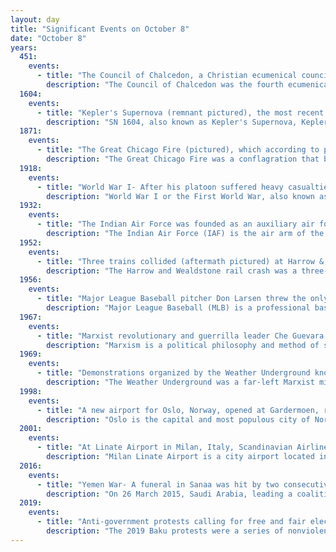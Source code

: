 ```yaml
---
layout: day
title: "Significant Events on October 8"
date: "October 8"
years:
  451:
    events:
      - title: "The Council of Chalcedon, a Christian ecumenical council, opened, and went on to repudiate the Eutychian doctrine of monophysitism and set forth the Chalcedonian Creed."
        description: "The Council of Chalcedon was the fourth ecumenical council of the Christian Church. It was convoked by the Roman emperor Marcian. The council convened in the city of Chalcedon, Bithynia from 8 October to 1 November 451. The council was attended by over 520 bishops or their representatives, making it the largest and best-documented of the first seven ecumenical councils. The principal purpose of the council was to re-assert the teachings of the ecumenical Council of Ephesus against the teachings of Eutyches and Nestorius. Such doctrines viewed Christ's divine and human natures as separate (Nestorianism) or viewed Christ as solely divine (monophysitism)."
  1604:
    events:
      - title: "Kepler's Supernova (remnant pictured), the most recent supernova in the Milky Way, was observed worldwide."
        description: "SN 1604, also known as Kepler's Supernova, Kepler's Nova or Kepler's Star, was a Type Ia supernova that occurred in the Milky Way, in the constellation Ophiuchus. Appearing in 1604, it is the most recent supernova in the Milky Way galaxy to have been unquestionably observed by the naked eye, occurring no farther than 6 kiloparsecs from Earth. Before the adoption of the current naming system for supernovae, it was named for Johannes Kepler, the German astronomer who described it in De Stella Nova."
  1871:
    events:
      - title: "The Great Chicago Fire (pictured), which according to popular belief was started by a cow belonging to Catherine O'Leary kicking over a lantern, began and proceeded to destroy much of the city's central business district."
        description: "The Great Chicago Fire was a conflagration that burned in the American city of Chicago during October 8–10, 1871. The fire killed approximately 300 people, destroyed roughly 3.3 square miles (9 km2) of the city including over 17,000 structures, and left more than 100,000 residents homeless. The fire began in a neighborhood southwest of the city center. A long period of hot, dry, windy conditions, and the wooden construction prevalent in the city, led to the conflagration spreading quickly. The fire leapt the south branch of the Chicago River and destroyed much of central Chicago and then crossed the main stem of the river, consuming the Near North Side."
  1918:
    events:
      - title: "World War I- After his platoon suffered heavy casualties during the Meuse–Argonne offensive in France's Forest of Argonne, American Corporal Alvin York led the 7 remaining men on an attack against a German machine gun nest; 25 German soldiers were killed and 132 captured."
        description: "World War I or the First World War, also known as the Great War, was a global conflict between two coalitions- the Allies and the Central Powers. Fighting took place mainly in Europe and the Middle East, as well as in parts of Africa and the Asia-Pacific, and in Europe was characterised by trench warfare; the widespread use of artillery, machine guns, and chemical weapons (gas); and the introductions of tanks and aircraft. World War I was one of the deadliest conflicts in history, resulting in an estimated 10 million military dead and more than 20 million wounded, plus some 10 million civilian dead from causes including genocide. The movement of large numbers of people was a major factor in the deadly Spanish flu pandemic."
  1932:
    events:
      - title: "The Indian Air Force was founded as an auxiliary air force of the British Royal Air Force."
        description: "The Indian Air Force (IAF) is the air arm of the Indian Armed Forces. Its primary mission is to secure Indian airspace and to conduct aerial warfare during armed conflicts. It was officially established on 8 October 1932 as an auxiliary air force of the British Empire which honoured India's aviation service during World War II with the prefix Royal. After India gained independence from United Kingdom in 1947, the name Royal Indian Air Force was kept and served in the name of the Dominion of India. With the transition to a republic in 1950, the prefix Royal was removed."
  1952:
    events:
      - title: "Three trains collided (aftermath pictured) at Harrow & Wealdstone station in London, killing 112 people and injuring 340 others."
        description: "The Harrow and Wealdstone rail crash was a three-train collision at Harrow and Wealdstone station in Wealdstone, Middlesex during the morning rush hour of 8 October 1952. The crash resulted in 112 deaths and 340 injuries, 88 of these being detained in hospital. It remains the worst peacetime rail crash in British history and the second deadliest overall after the Quintinshill rail disaster of 1915."
  1956:
    events:
      - title: "Major League Baseball pitcher Don Larsen threw the only perfect game in World Series history."
        description: "Major League Baseball (MLB) is a professional baseball league composed of 30 teams, divided equally between the National League (NL) and the American League (AL), with 29 in the United States and 1 in Canada. MLB is one of the major professional sports leagues in the United States and Canada and is considered the premier professional baseball league in the world. Each team plays 162 games per season, with Opening Day traditionally held during the first week of April. Six teams in each league then advance to a four-round postseason tournament in October, culminating in the World Series, a best-of-seven championship series between the two league champions first played in 1903. MLB is headquartered in Midtown Manhattan."
  1967:
    events:
      - title: "Marxist revolutionary and guerrilla leader Che Guevara was captured near La Higuera, Bolivia."
        description: "Marxism is a political philosophy and method of socioeconomic analysis. It uses a dialectical and materialist interpretation of historical development, better known as historical materialism, to analyse class relations, social conflict, and social transformation. Marxism originates with the works of 19th-century German philosophers Karl Marx and Friedrich Engels. Marxism has developed over time into various branches and schools of thought, and as a result, there is no single, definitive 'Marxist theory'. Marxism has had a profound effect in shaping the modern world, with various left-wing and far-left political movements taking inspiration from it in varying local contexts."
  1969:
    events:
      - title: "Demonstrations organized by the Weather Underground known as the Days of Rage began in Chicago, aimed at ending U.S. involvement in the Vietnam War."
        description: "The Weather Underground was a far-left Marxist militant organization first active in 1969, founded on the Ann Arbor campus of the University of Michigan. Originally known as the Weathermen, or simply Weatherman, the group was organized as a faction of Students for a Democratic Society (SDS) national leadership. Officially known as the Weather Underground Organization (WUO) beginning in 1970, the group's express political goal was to create a revolutionary party to overthrow the United States government, which WUO believed to be imperialist."
  1998:
    events:
      - title: "A new airport for Oslo, Norway, opened at Gardermoen, replacing a smaller one at the same location that had served as a backup to the city's previous main airport at Fornebu."
        description: "Oslo is the capital and most populous city of Norway. It constitutes both a county and a municipality. The municipality of Oslo had a population of 709,037 in 2022, while the city's greater urban area had a population of 1,064,235 in 2022, and the metropolitan area had an estimated population of 1,546,706 in 2021."
  2001:
    events:
      - title: "At Linate Airport in Milan, Italy, Scandinavian Airlines Flight SK686 collided on take-off with a Cessna Citation II business jet, killing 118 people."
        description: "Milan Linate Airport is a city airport located in Milan, the second-largest city and largest urban area of Italy. It served 10.6 million passengers in 2024 with 118,060 aircraft movements in 2024, making it one of the busiest airports in Italy. It is the third-busiest airport in the Milan metropolitan area in terms of passenger numbers, after Malpensa and Bergamo, and the second busiest in terms of aircraft movements."
  2016:
    events:
      - title: "Yemen War- A funeral in Sanaa was hit by two consecutive airstrikes  by a Saudi-led coalition, leaving 143–155 civilians dead and more than 525 injured."
        description: "On 26 March 2015, Saudi Arabia, leading a coalition of nine countries from West Asia and North Africa, launched a military intervention in Yemen at the request of Yemeni president Abdrabbuh Mansur Hadi, who had been ousted from the capital, Sanaa, in September 2014 by Houthi insurgents during the Yemeni Civil War. Efforts by the United Nations to facilitate a power sharing arrangement under a new transitional government collapsed, leading to escalating conflict between government forces, Houthi rebels, and other armed groups, which culminated in Hadi fleeing to Saudi Arabia shortly before it began military operations in the country."
  2019:
    events:
      - title: "Anti-government protests calling for free and fair elections began in Baku, Azerbaijan."
        description: "The 2019 Baku protests were a series of nonviolent rallies on 8, 19 and 20 October in Baku, the capital of Azerbaijan. The protests on 8 and 19 October were organized by the National Council of Democratic Forces (NCDF), an alliance of opposition parties, and called for the release of political prisoners and for free and fair elections. They were also against growing unemployment and economic inequality. Among those detained on 19 October was the leader of the Azerbaijani Popular Front Party, Ali Karimli."
---
```

